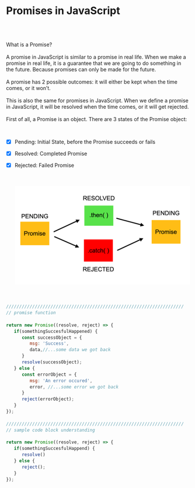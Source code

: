 
# Promises in JavaScript

</br>   
</br>

What is a Promise?
</br>
</br>
A promise in JavaScript is similar to a promise in real life. When we make a promise in real life, it is a guarantee that we are going to do something in the future. Because promises can only be made for the future.
</br>
</br>
A promise has 2 possible outcomes: it will either be kept when the time comes, or it won’t.
</br>
</br>
This is also the same for promises in JavaScript. When we define a promise in JavaScript, it will be resolved when the time comes, or it will get rejected.
</br>
</br>
First of all, a Promise is an object. There are 3 states of the Promise object:
   
</br>

- [X] Pending: Initial State, before the Promise succeeds or fails
- [X] Resolved: Completed Promise
- [X] Rejected: Failed Promise
   
   </br>   
   </br>
   
   <img src="./files/promise.png" >
   
   </br>
   </br>   

```js

////////////////////////////////////////////////////////////////////
// promise function 

return new Promise((resolve, reject) => {
   if(somethingSuccesfulHappened) {
      const successObject = {
         msg: 'Success',
         data,//...some data we got back
      }
      resolve(successObject); 
   } else {
      const errorObject = {
         msg: 'An error occured',
         error, //...some error we got back
      }
      reject(errorObject);
   }
});

////////////////////////////////////////////////////////////////////
// sample code block understanding

return new Promise((resolve, reject) => {
   if(somethingSuccesfulHappend) {
      resolve()
   } else {
      reject();
   }
});

   ```
   </br>
   </br>
